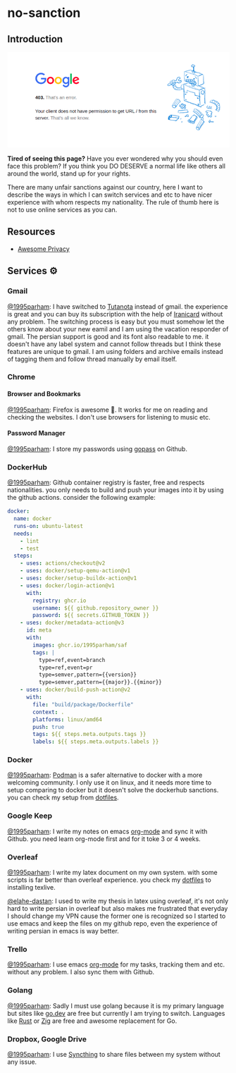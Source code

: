 # no-sanction

## Introduction

<p align="center">
  <img alt="google-403" src="./img/google-403.png" />
</p>
  
**Tired of seeing this page?** Have you ever wondered why you should even face this problem? If you think you DO DESERVE a normal life like others all around the world, stand up for your rights.

There are many unfair sanctions against our country, here I want to describe the ways in which I can switch services and etc to have nicer experience with whom respects my nationality.
The rule of thumb here is not to use online services as you can.

## Resources

- [Awesome Privacy](https://github.com/pluja/awesome-privacy)

## Services ⚙️

### Gmail

[@1995parham](https://github.com/1995parham):
I have switched to [Tutanota](https://mail.tutanota.com/) instead of gmail. the experience is great and you can buy its subscription with the help of [Iranicard](https://www.iranicard.ir/) without any problem.
The switching process is easy but you must somehow let the others know about your new eamil and I am using the vacation responder of gmail.
The persian support is good and its font also readable to me. it doesn't have any label system and cannot follow threads but I think these features are unique to gmail.
I am using folders and archive emails instead of tagging them and follow thread manually by email itself.

### Chrome

#### Browser and Bookmarks

[@1995parham](https://github.com/1995parham):
Firefox is awesome 💃. It works for me on reading and checking the websites. I don't use browsers for listening to music etc.

#### Password Manager

[@1995parham](https://github.com/1995parham):
I store my passwords using [gopass](https://github.com/gopasspw/gopass) on Github.

### DockerHub

[@1995parham](https://github.com/1995parham):
Github container registry is faster, free and respects nationalities. you only needs to build and push your images into it by using the github actions.
consider the following example:

```yaml
docker:
  name: docker
  runs-on: ubuntu-latest
  needs:
    - lint
    - test
  steps:
    - uses: actions/checkout@v2
    - uses: docker/setup-qemu-action@v1
    - uses: docker/setup-buildx-action@v1
    - uses: docker/login-action@v1
      with:
        registry: ghcr.io
        username: ${{ github.repository_owner }}
        password: ${{ secrets.GITHUB_TOKEN }}
    - uses: docker/metadata-action@v3
      id: meta
      with:
        images: ghcr.io/1995parham/saf
        tags: |
          type=ref,event=branch
          type=ref,event=pr
          type=semver,pattern={{version}}
          type=semver,pattern={{major}}.{{minor}}
    - uses: docker/build-push-action@v2
      with:
        file: "build/package/Dockerfile"
        context: .
        platforms: linux/amd64
        push: true
        tags: ${{ steps.meta.outputs.tags }}
        labels: ${{ steps.meta.outputs.labels }}
```

### Docker

[@1995parham](https://github.com/1995parham):
[Podman](https://github.com/containers/podman) is a safer alternative to docker with a more welcoming community. I only use it on linux,
and it needs more time to setup comparing to docker but it doesn't solve the dockerhub sanctions. you can check my setup from [dotfiles](https://github.com/1995parham/dotfiles/blob/main/scripts/docker.sh#L72).

### Google Keep

[@1995parham](https://github.com/1995parham):
I write my notes on emacs [org-mode](https://orgmode.org/) and sync it with Github. you need learn org-mode first and for it toke 3 or 4 weeks.

### Overleaf

[@1995parham](https://github.com/1995parham):
I write my latex document on my own system. with some scripts is far better than overleaf experience. you check my [dotfiles](https://github.com/1995parham/dotfiles/blob/main/scripts/texlive.sh) to installing texlive.

[@elahe-dastan](https://github.com/elahe-dastan):
I used to write my thesis in latex using overleaf, it's not only hard to write persian in overleaf but also makes me frustrated that everyday I should change my VPN cause the former one is recognized so I started to use emacs and keep the files on my github repo, even the experience of writing persian in emacs is way better.

### Trello

[@1995parham](https://github.com/1995parham):
I use emacs [org-mode](https://orgmode.org/) for my tasks, tracking them and etc. without any problem. I also sync them with Github.

### Golang

[@1995parham](https://github.com/1995parham):
Sadly I must use golang because it is my primary language but sites like [go.dev](https://go.dev/) are free but currently I am trying to switch.
Languages like [Rust](https://www.rust-lang.org/) or [Zig](https://ziglang.org/) are free and awesome replacement for Go.

### Dropbox, Google Drive

[@1995parham](https://github.com/1995parham):
I use [Syncthing](https://github.com/syncthing/syncthing) to share files between my system without any issue.
